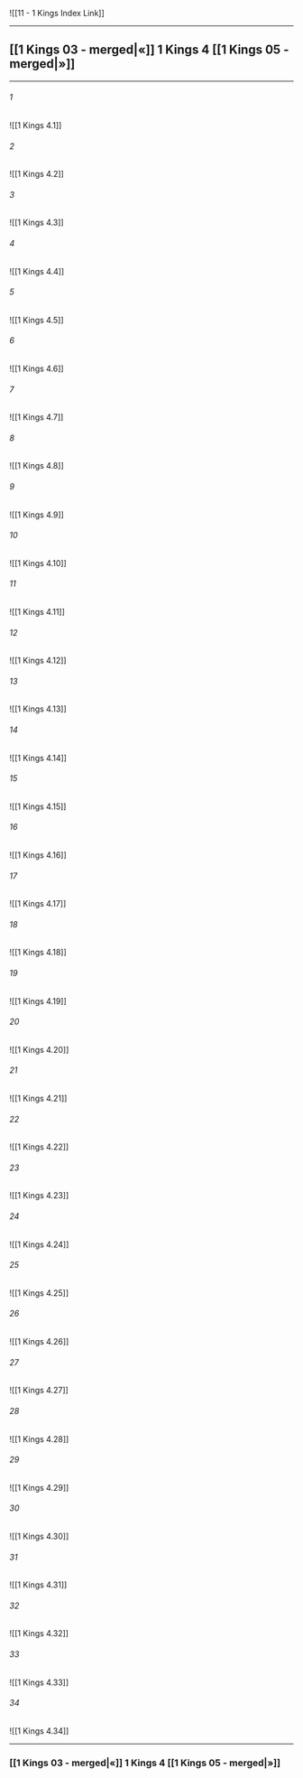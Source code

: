 ![[11 - 1 Kings Index Link]]

---
##  [[1 Kings 03 - merged|«]] 1 Kings 4 [[1 Kings 05 - merged|»]]

---

###### 1
![[1 Kings 4.1]] 

###### 2
![[1 Kings 4.2]] 

###### 3
![[1 Kings 4.3]] 

###### 4
![[1 Kings 4.4]]

###### 5 
![[1 Kings 4.5]] 

###### 6
![[1 Kings 4.6]] 

###### 7
![[1 Kings 4.7]] 

###### 8
![[1 Kings 4.8]] 

###### 9
![[1 Kings 4.9]] 

###### 10
![[1 Kings 4.10]] 

###### 11
![[1 Kings 4.11]] 

###### 12
![[1 Kings 4.12]]

###### 13
![[1 Kings 4.13]] 

###### 14
![[1 Kings 4.14]] 

###### 15
![[1 Kings 4.15]]

###### 16
![[1 Kings 4.16]] 

###### 17
![[1 Kings 4.17]]

###### 18
![[1 Kings 4.18]] 

###### 19
![[1 Kings 4.19]] 

###### 20
![[1 Kings 4.20]]

###### 21
![[1 Kings 4.21]] 

###### 22
![[1 Kings 4.22]] 

###### 23
![[1 Kings 4.23]]

###### 24
![[1 Kings 4.24]] 

###### 25
![[1 Kings 4.25]]

###### 26
![[1 Kings 4.26]] 

###### 27
![[1 Kings 4.27]] 

###### 28
![[1 Kings 4.28]]

###### 29
![[1 Kings 4.29]] 

###### 30
![[1 Kings 4.30]] 

###### 31
![[1 Kings 4.31]] 

###### 32
![[1 Kings 4.32]] 

###### 33
![[1 Kings 4.33]]

###### 34
![[1 Kings 4.34]] 


---
###  [[1 Kings 03 - merged|«]] 1 Kings 4 [[1 Kings 05 - merged|»]]